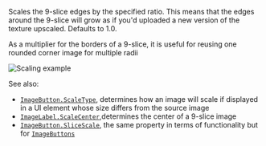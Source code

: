 Scales the 9-slice edges by the specified ratio. This means that the edges
around the 9-slice will grow as if you'd uploaded a new version of the
texture upscaled. Defaults to 1.0.

As a multiplier for the borders of a 9-slice, it is useful for reusing one
rounded corner image for multiple radii

![Scaling example](https://prod.docsiteassets.roblox.com/assets/legacy/image.png)

See also:

- [`ImageButton.ScaleType`](https://create.roblox.com/docs/reference/engine/classes/ImageButton#ScaleType), determines how an image will scale if
displayed in a UI element whose size differs from the source image
- [`ImageLabel.ScaleCenter`](https://create.roblox.com/docs/reference/engine/classes/ImageLabel#ScaleCenter),determines the center of a 9-slice image
- [`ImageButton.SliceScale`](https://create.roblox.com/docs/reference/engine/classes/ImageButton#SliceScale), the same property in terms of
functionality but for [`ImageButtons`](https://create.roblox.com/docs/reference/engine/classes/ImageButton)